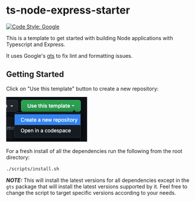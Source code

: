 # ts-node-express-starter

[![Code Style: Google](https://img.shields.io/badge/code%20style-google-blueviolet.svg)](https://github.com/google/gts)

This is a template to get started with building Node applications with Typescript and Express.

It uses Google's [gts](https://github.com/google/gts) to fix lint and formatting issues.

## Getting Started

Click on "Use this template" button to create a new repository:

![github create template button](./assets/images/create_repo_button.png)

For a fresh install of all the dependencies run the following from the root directory:

```bash
./scripts/install.sh
```

**_NOTE:_**  This will install the latest versions for all dependencies except in the `gts` package that will install the latest versions supported by it. Feel free to change the script to target specific versions according to your needs.